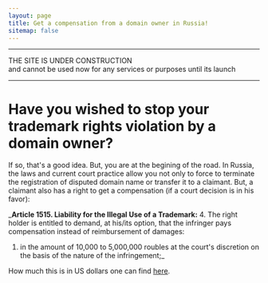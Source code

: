 ```yaml
---
layout: page
title: Get a compensation from a domain owner in Russia!
sitemap: false
---
```


----

THE SITE IS UNDER CONSTRUCTION <br/>
and cannot be used now for any services or purposes until its launch

---

# Have you wished to stop your trademark rights violation by a domain owner?

If so, that's a good idea. But, you are at the begining of the road. In Russia, the laws and current court practice allow you not only to force to terminate the registration of disputed domain name or transfer it to a claimant. But, a claimant also has a right to get a compensation (if a court decision is in his favor):


_**Article 1515. Liability for the Illegal Use of a Trademark:**
4. The right holder is entitled to demand, at his/its option, that the infringer pays compensation instead of reimbursement of damages:
1) in the amount of 10,000 to 5,000,000 roubles at the court's discretion on the basis of the nature of the infringement;_

How much this is in US dollars one can find [here](https://www.xe.com/currencyconverter/convert/?Amount=1&From=RUB&To=USD).


[documentation]: docs/README.md
[install]: docs/install.md
[upgrade]: docs/upgrade.md
[config]: docs/config.md
